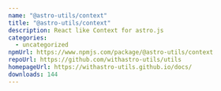 ```yaml
---
name: "@astro-utils/context"
title: "@astro-utils/context"
description: React like Context for astro.js
categories:
  - uncategorized
npmUrl: https://www.npmjs.com/package/@astro-utils/context
repoUrl: https://github.com/withastro-utils/utils
homepageUrl: https://withastro-utils.github.io/docs/
downloads: 144
---
```

